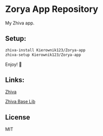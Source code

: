 # Zorya App Repository

My Zhiva app.

## Setup:

```bash
zhiva-install Kierownik123/Zorya-app
zhiva-setup Kierownik123/Zorya-app
```

Enjoy! 💜

## Links:

[Zhiva](https://github.com/wxn0brP/Zhiva)

[Zhiva Base Lib](https://github.com/wxn0brP/Zhiva-base-lib)

## License

MIT